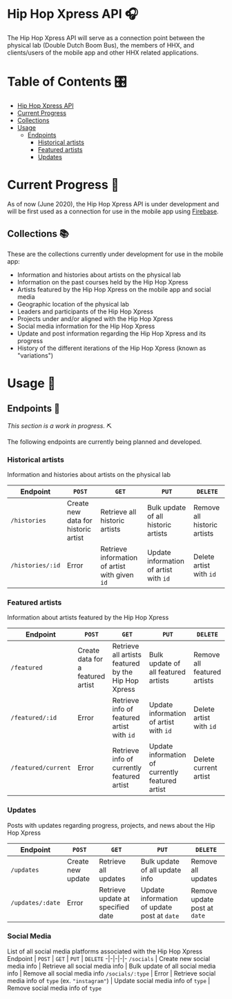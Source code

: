 # Hip Hop Xpress API :headphones:
The Hip Hop Xpress API will serve as a connection point between the physical lab (Double Dutch Boom Bus), the members of HHX, and clients/users of the mobile app and other HHX related applications.

# Table of Contents :control_knobs:
* [Hip Hop Xpress API](#hip-hop-xpress-api-headphones)
* [Current Progress](#current-progress-hammer)
* [Collections](#collections-books)
* [Usage](#usage-blue_book)
  * [Endpoints](#endpoints-electric_plug)
    * [Historical artists](#historical-artists)
    * [Featured artists](#featured-artists)
    * [Updates](#updates)

# Current Progress :hammer:
As of now (June 2020), the Hip Hop Xpress API is under development and will be first used as a connection for use in the mobile app using [Firebase](https://firebase.google.com/).

## Collections :books:
These are the collections currently under development for use in the mobile app:
* Information and histories about artists on the physical lab
* Information on the past courses held by the Hip Hop Xpress
* Artists featured by the Hip Hop Xpress on the mobile app and social media
* Geographic location of the physical lab
* Leaders and participants of the Hip Hop Xpress
* Projects under and/or aligned with the Hip Hop Xpress
* Social media information for the Hip Hop Xpress
* Update and post information regarding the Hip Hop Xpress and its progress
* History of the different iterations of the Hip Hop Xpress (known as "variations")

# Usage :blue_book:

## Endpoints :electric_plug:
*This section is a work in progress.* :pick:

The following endpoints are currently being planned and developed.

### **Historical artists**
Information and histories about artists on the physical lab

Endpoint | `POST` | `GET` | `PUT` | `DELETE`
-|-|-|-|-
`/histories` | Create new data for historic artist | Retrieve all historic artists | Bulk update of all historic artists | Remove all historic artists
`/histories/:id` | Error | Retrieve information of artist with given `id` | Update information of artist with `id` | Delete artist with `id`


### **Featured artists**
Information about artists featured by the Hip Hop Xpress

Endpoint | `POST` | `GET` | `PUT` | `DELETE`
-|-|-|-|-
`/featured` | Create data for a featured artist | Retrieve all artists featured by the Hip Hop Xpress | Bulk update of all featured artists | Remove all featured artists
`/featured/:id` | Error | Retrieve info of featured artist with `id` | Update information of artist with `id` | Delete artist with `id`
`/featured/current` | Error | Retrieve info of currently featured artist | Update information of currently featured artist | Delete current artist


### **Updates**
Posts with updates regarding progress, projects, and news about the Hip Hop Xpress

Endpoint | `POST` | `GET` | `PUT` | `DELETE`
-|-|-|-|-
`/updates` | Create new update | Retrieve all updates | Bulk update of all update info | Remove all updates
`/updates/:date` | Error | Retrieve update at specified date | Update information of update post at `date` | Remove update post at `date`


### **Social Media**
List of all social media platforms associated with the Hip Hop Xpress
Endpoint | `POST` | `GET` | `PUT` | `DELETE`
-|-|-|-|-
`/socials` | Create new social media info | Retrieve all social media info | Bulk update of all social media info | Remove all social media info
`/socials/:type` | Error | Retrieve social media info of `type` (ex. `"instagram"`) | Update social media info of `type` | Remove social media info of `type`